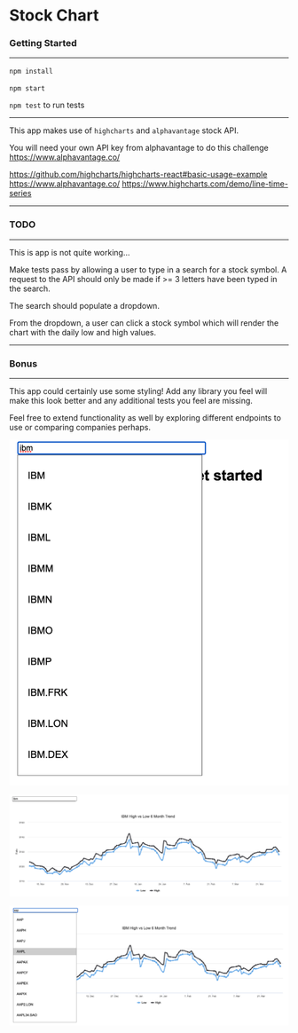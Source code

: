 # Stock Chart

### Getting Started

---

`npm install`

`npm start`

`npm test` to run tests

---

This app makes use of `highcharts` and `alphavantage` stock API.

You will need your own API key from alphavantage to do this challenge https://www.alphavantage.co/

https://github.com/highcharts/highcharts-react#basic-usage-example
https://www.alphavantage.co/
https://www.highcharts.com/demo/line-time-series

---

### TODO

---

This is app is not quite working...

Make tests pass by allowing a user to type in a search for a stock symbol. A request to the API should only be made if >= 3 letters have been typed in the search.

The search should populate a dropdown.

From the dropdown, a user can click a stock symbol which will render the chart with the daily low and high values.

---

### Bonus

---

This app could certainly use some styling! Add any library you feel will make this look better and any additional tests you feel are missing.

Feel free to extend functionality as well by exploring different endpoints to use or comparing companies perhaps.

![dropdown stock symbols](/public/dropdown.png)

![dropdown stock symbols](/public/chart.png)

![dropdown stock symbols](/public/chart_with_dropdown.png)
